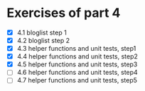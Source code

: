 # Exercises of part 4


- [x] 4.1 bloglist step 1
- [x] 4.2 bloglist step 2
- [x] 4.3 helper functions and unit tests, step1
- [x] 4.4 helper functions and unit tests, step2
- [x] 4.5 helper functions and unit tests, step3
- [ ] 4.6 helper functions and unit tests, step4
- [ ] 4.7 helper functions and unit tests, step5